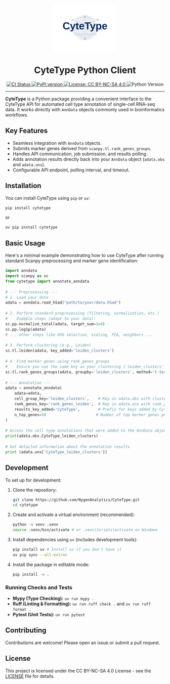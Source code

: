 <p align="center">
  <img src="logo.svg" alt="CyteType Logo" width="200"/>
</p>

<h1 align="center">CyteType Python Client</h1>

<p align="center">
  <!-- GitHub Actions CI Badge -->
  <a href="https://github.com/NygenAnalytics/CyteType/actions/workflows/publish.yml">
    <img src="https://github.com/NygenAnalytics/CyteType/actions/workflows/publish.yml/badge.svg" alt="CI Status">
  </a>
  <a href="https://pypi.org/project/cytetype/">
    <img src="https://img.shields.io/pypi/v/cytetype.svg" alt="PyPI version">
  </a>
  <a href="https://github.com/NygenAnalytics/CyteType/blob/main/LICENSE">
    <img src="https://img.shields.io/badge/License-CC%20BY--NC--SA%204.0-lightgrey.svg" alt="License: CC BY-NC-SA 4.0">
  </a>
  <img src="https://img.shields.io/badge/python-≥3.12-blue.svg" alt="Python Version">
</p>

---

**CyteType** is a Python package providing a convenient interface to the CyteType API for automated cell type annotation of single-cell RNA-seq data. It works directly with `AnnData` objects commonly used in bioinformatics workflows.

## Key Features

*   Seamless integration with `AnnData` objects.
*   Submits marker genes derived from `scanpy.tl.rank_genes_groups`.
*   Handles API communication, job submission, and results polling.
*   Adds annotation results directly back into your `AnnData` object (`adata.obs` and `adata.uns`).
*   Configurable API endpoint, polling interval, and timeout.

## Installation

You can install CyteType using `pip` or `uv`:

```bash
pip install cytetype
```

or

```bash
uv pip install cytetype
```

## Basic Usage

Here's a minimal example demonstrating how to use CyteType after running standard Scanpy preprocessing and marker gene identification:

```python
import anndata
import scanpy as sc
from cytetype import annotate_anndata

# --- Preprocessing ---
# 1. Load your data
adata = anndata.read_h5ad("path/to/your/data.h5ad")

# 2. Perform standard preprocessing (filtering, normalization, etc.)
#    Example steps (adapt to your data):
sc.pp.normalize_total(adata, target_sum=1e4)
sc.pp.log1p(adata)
# ... other steps like HVG selection, scaling, PCA, neighbors ...

# 3. Perform clustering (e.g., Leiden)
sc.tl.leiden(adata, key_added='leiden_clusters')

# 4. Find marker genes using rank_genes_groups
#    Ensure you use the same key as your clustering ('leiden_clusters' here)
sc.tl.rank_genes_groups(adata, groupby='leiden_clusters', method='t-test', key_added='rank_genes_leiden')

# --- Annotation ---
adata = annotate_anndata(
    adata=adata,
    cell_group_key='leiden_clusters',    # Key in adata.obs with cluster labels
    rank_genes_key='rank_genes_leiden',  # Key in adata.uns with rank_genes_groups results
    results_key_added='CyteType',        # Prefix for keys added by CyteType
    n_top_genes=50                      # Number of top marker genes per cluster to submit
)

# Access the cell type annotations that were added to the AnnData object
print(adata.obs.CyteType_leiden_clusters)

# Get detailed information about the annotation results
print (adata.uns['CyteType_leiden_clusters'])

```

## Development

To set up for development:

1.  Clone the repository:
    ```bash
    git clone https://github.com/NygenAnalytics/CyteType.git
    cd cytetype
    ```
2.  Create and activate a virtual environment (recommended):
    ```bash
    python -m venv .venv
    source .venv/bin/activate # or .venv\Scripts\activate on Windows
    ```
3.  Install dependencies using `uv` (includes development tools):
    ```bash
    pip install uv # Install uv if you don't have it
    uv pip sync --all-extras
    ```
4.  Install the package in editable mode:
    ```bash
    pip install -e .
    ```

### Running Checks and Tests

*   **Mypy (Type Checking):** `uv run mypy .`
*   **Ruff (Linting & Formatting):** `uv run ruff check .` and `uv run ruff format .`
*   **Pytest (Unit Tests):** `uv run pytest`


## Contributing

Contributions are welcome! Please open an issue or submit a pull request.

## License

This project is licensed under the CC BY-NC-SA 4.0 License - see the [LICENSE](LICENSE) file for details.
